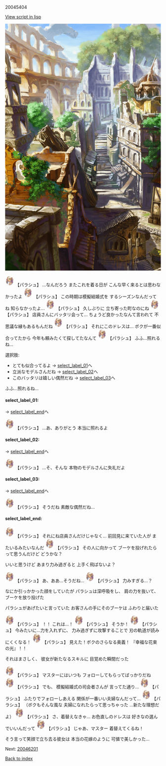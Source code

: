 20045404

[View script in lisp](../scripts/20045404.txt)

![ghost_town.png](../images/backgrounds/ghost_town.png)

<img src="../images/units/200451.png" alt="200451.png" height="34"/>
【パラシュ】
…なんだろう
またこれを着る日が
こんな早く来るとは思わなかったよ

<img src="../images/units/200451.png" alt="200451.png" height="34"/>
【パラシュ】
この時期は模擬結婚式を
するシーズンなんだってね
知らなかったよ…

<img src="../images/units/200451.png" alt="200451.png" height="34"/>
【パラシュ】
久しぶりに
立ち寄った町なのにね

<img src="../images/units/200451.png" alt="200451.png" height="34"/>
【パラシュ】
店員さんにバッタリ会って…
ちょうど良かったなんて言われて
不思議な縁もあるもんだね

<img src="../images/units/200451.png" alt="200451.png" height="34"/>
【パラシュ】
それにこのドレスは…
ボクが一番似合ってたから
今年も頼みたくて探してたなんて

<img src="../images/units/200451.png" alt="200451.png" height="34"/>
【パラシュ】
ふふ…照れるね…

選択肢:
- とても似合ってるよ → [select_label_01](#select_label_01)へ
- 立派なモデルさんだね → [select_label_02](#select_label_02)へ
- このバッタリは嬉しい偶然だね → [select_label_03](#select_label_03)へ

ふふ…照れるね…

#### select_label_01:
 → [select_label_end](#select_label_end)へ

<img src="../images/units/200451.png" alt="200451.png" height="34"/>
【パラシュ】
…あ、ありがとう
本当に照れるよ

#### select_label_02:
 → [select_label_end](#select_label_end)へ

<img src="../images/units/200451.png" alt="200451.png" height="34"/>
【パラシュ】
…そ、そんな
本物のモデルさんに失礼だよ

#### select_label_03:
 → [select_label_end](#select_label_end)へ

<img src="../images/units/200451.png" alt="200451.png" height="34"/>
【パラシュ】
そうだね
素敵な偶然だね…

#### select_label_end:

<img src="../images/units/200451.png" alt="200451.png" height="34"/>
【パラシュ】
それにね店員さんだけじゃなく…
前回見に来ていた人が
またいるみたいなんだ

<img src="../images/units/200451.png" alt="200451.png" height="34"/>
【パラシュ】
その人に向かって
ブーケを投げれたらって思うんだけど
どうかな？

いいと思うけど
あまり力み過ぎると
上手く飛ばないよ？

<img src="../images/units/200451.png" alt="200451.png" height="34"/>
【パラシュ】
あ、ああ…そうだね…

<img src="../images/units/200451.png" alt="200451.png" height="34"/>
【パラシュ】
力みすぎる…？

なにか引っかかった顔をしていたが
パラシュは深呼吸をし、
肩の力を抜いて、ブーケを放り投げた

パラシュがあげたいと言っていた
お客さんの手にそのブーケは
ふわりと届いた

<img src="../images/units/200451.png" alt="200451.png" height="34"/>
【パラシュ】
！！
これは…！

<img src="../images/units/200451.png" alt="200451.png" height="34"/>
【パラシュ】
そうか！

<img src="../images/units/200451.png" alt="200451.png" height="34"/>
【パラシュ】
今みたいに…力を入れずに、
力み過ぎずに攻撃することで
刃の軌道が読みにくくなる！

<img src="../images/units/200451.png" alt="200451.png" height="34"/>
【パラシュ】
見えた！ボクのさらなる奥義！
『幸福な花束の光』！！

それはまさしく、
彼女が新たなるスキルに
目覚めた瞬間だった

<img src="../images/units/200451.png" alt="200451.png" height="34"/>
【パラシュ】
マスターにはいつも
フォローしてもらってばっかりだね

<img src="../images/units/200451.png" alt="200451.png" height="34"/>
【パラシュ】
でも、
模擬結婚式の司会者さんが
言ってた通り…

<img src="../images/units/200451.png" alt="200451.png" height="34"/>
【パラシュ】
ふたりでフォローしあえる
関係が一番いい夫婦なんだって…

<img src="../images/units/200451.png" alt="200451.png" height="34"/>
【パラシュ】
（ボクもそんな風な
夫婦になれたらって思っちゃった
…新たな理想だよ）

<img src="../images/units/200451.png" alt="200451.png" height="34"/>
【パラシュ】
さ、着替えなきゃ…
お色直しのドレスは
好きなの選んでいいんだって

<img src="../images/units/200451.png" alt="200451.png" height="34"/>
【パラシュ】
じゃあ、マスター
着替えてくるね！

そう言って笑顔で立ち去る彼女は
本当の花嫁のように
可憐で美しかった…

Next: [20046201](20046201.md)

[Back to index](index.md)
